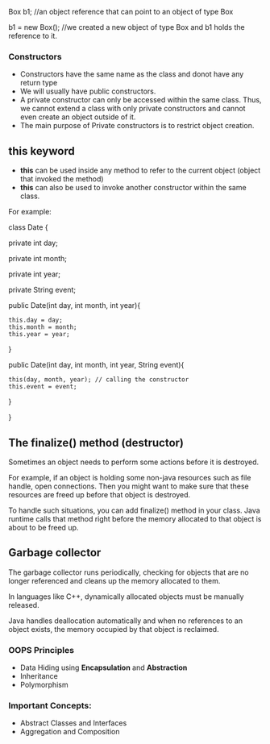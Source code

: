 Box b1; //an object reference that can point to an object of type Box

b1 = new Box(); //we created a new object of type Box and b1 holds the reference to it.

### Constructors

- Constructors have the same name as the class and donot have any return type
- We will usually have public constructors.
- A private constructor can only be accessed within the same class. Thus, we cannot extend a class with only private constructors and cannot even create an object outside of it.
- The main purpose of Private constructors is to restrict object creation.

## **this** keyword

- **this** can be used inside any method to refer to the current object (object that invoked the method)
- **this** can also be used to invoke another constructor within the same class.

For example:

class Date {

private int day;

private int month;

private int year;

private String event;

public Date(int day, int month, int year){

    this.day = day;
    this.month = month;
    this.year = year;

}

public Date(int day, int month, int year, String event){

    this(day, month, year); // calling the constructor
    this.event = event;

}

}

## The **finalize()** method (destructor)

Sometimes an object needs to perform some actions before it is destroyed.

For example, if an object is holding some non-java resources such as file handle, open connections. Then you might want to make sure that these resources are freed up before that object is destroyed.

To handle such situations, you can add finalize() method in your class. Java runtime calls that method right before the memory allocated to that object is about to be freed up.

## Garbage collector

The garbage collector runs periodically, checking for objects that are no longer referenced and cleans up the memory allocated to them.

In languages like C++, dynamically allocated objects must be manually released.

Java handles deallocation automatically and when no references to an object exists, the memory occupied by that object is reclaimed.

### OOPS Principles

- Data Hiding using **Encapsulation** and **Abstraction**
- Inheritance
- Polymorphism

### Important Concepts:

- Abstract Classes and Interfaces
- Aggregation and Composition
